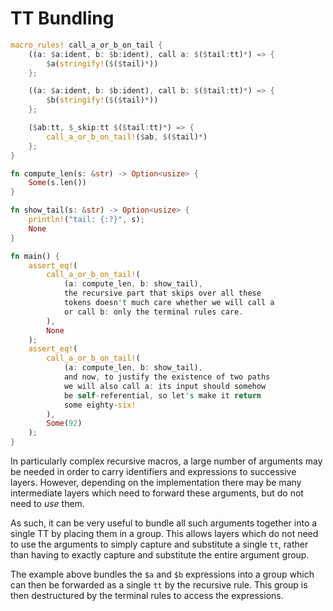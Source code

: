 # TT Bundling

```rust
macro_rules! call_a_or_b_on_tail {
    ((a: $a:ident, b: $b:ident), call a: $($tail:tt)*) => {
        $a(stringify!($($tail)*))
    };

    ((a: $a:ident, b: $b:ident), call b: $($tail:tt)*) => {
        $b(stringify!($($tail)*))
    };

    ($ab:tt, $_skip:tt $($tail:tt)*) => {
        call_a_or_b_on_tail!($ab, $($tail)*)
    };
}

fn compute_len(s: &str) -> Option<usize> {
    Some(s.len())
}

fn show_tail(s: &str) -> Option<usize> {
    println!("tail: {:?}", s);
    None
}

fn main() {
    assert_eq!(
        call_a_or_b_on_tail!(
            (a: compute_len, b: show_tail),
            the recursive part that skips over all these
            tokens doesn't much care whether we will call a
            or call b: only the terminal rules care.
        ),
        None
    );
    assert_eq!(
        call_a_or_b_on_tail!(
            (a: compute_len, b: show_tail),
            and now, to justify the existence of two paths
            we will also call a: its input should somehow
            be self-referential, so let's make it return
            some eighty-six!
        ),
        Some(92)
    );
}
```

In particularly complex recursive macros, a large number of arguments may be needed in order to
carry identifiers and expressions to successive layers. However, depending on the implementation
there may be many intermediate layers which need to forward these arguments, but do not need to
*use* them.

As such, it can be very useful to bundle all such arguments together into a single TT by placing
them in a group. This allows layers which do not need to use the arguments to simply capture and
substitute a single `tt`, rather than having to exactly capture and substitute the entire argument
group.

The example above bundles the `$a` and `$b` expressions into a group which can then be forwarded as
a single `tt` by the recursive rule. This group is then destructured by the terminal rules to access
the expressions.
